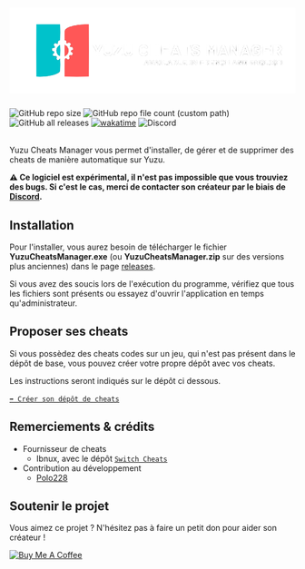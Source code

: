 <a href="https://www.yuzucheatsmanager.tk" target="_blank"><h1><img src="img/banner.png"></h1></a>
<div align="left">
<img alt="GitHub repo size" src="https://img.shields.io/github/repo-size/Luckyluka17/YuzuCheatsManager">
<img alt="GitHub repo file count (custom path)" src="https://img.shields.io/github/directory-file-count/Luckyluka17/YuzuCheatsManager/Languages?label=available %20languages">
<img alt="GitHub all releases" src="https://img.shields.io/github/downloads/Luckyluka17/YuzuCheatsManager/total">
<a href="https://wakatime.com/badge/user/2396d49b-6ea5-49cb-a528-ba685f8c7ae9/project/ff53be95-3f16-4505-a187-20c4bbfc4732"><img src="https://wakatime.com/badge/user/2396d49b-6ea5-49cb-a528-ba685f8c7ae9/project/ff53be95-3f16-4505-a187-20c4bbfc4732.svg" alt="wakatime"></a>
<img alt="Discord" src="https://img.shields.io/discord/1017472968395329547?label=discord">
</div>
<br>

Yuzu Cheats Manager vous permet d'installer, de gérer et de supprimer des cheats de manière automatique sur Yuzu. 

**⚠️ Ce logiciel est expérimental, il n'est pas impossible que vous trouviez des bugs. Si c'est le cas, merci de contacter son créateur par le biais de [Discord](https://discord.gg/KvjkS3P3Gh).**

## Installation
Pour l'installer, vous aurez besoin de télécharger le fichier **YuzuCheatsManager.exe** (ou **YuzuCheatsManager.zip** sur des versions plus anciennes) dans le page [releases](https://github.com/Luckyluka17/YuzuCheatsManager/releases).

Si vous avez des soucis lors de l'exécution du programme, vérifiez que tous les fichiers sont présents ou essayez d'ouvrir l'application en temps qu'administrateur.

## Proposer ses cheats
Si vous possèdez des cheats codes sur un jeu, qui n'est pas présent dans le dépôt de base, vous pouvez créer votre propre dépôt avec vos cheats.

Les instructions seront indiqués sur le dépôt ci dessous.

[`➡️ Créer son dépôt de cheats`](https://github.com/Luckyluka17/YCM-Server-Template)


## Remerciements & crédits
- Fournisseur de cheats
    - Ibnux, avec le dépôt [`Switch Cheats`](https://github.com/ibnux/switch-cheat)
- Contribution au développement
    - [Polo228](https://www.polo228.tk)

## Soutenir le projet
Vous aimez ce projet ? N'hésitez pas à faire un petit don pour aider son créateur !

<a href="https://www.buymeacoffee.com/luckyluka17" target="_blank"><img src="https://cdn.buymeacoffee.com/buttons/v2/default-yellow.png" alt="Buy Me A Coffee" style="height: 40px !important;width: 150px !important;" ></a>
